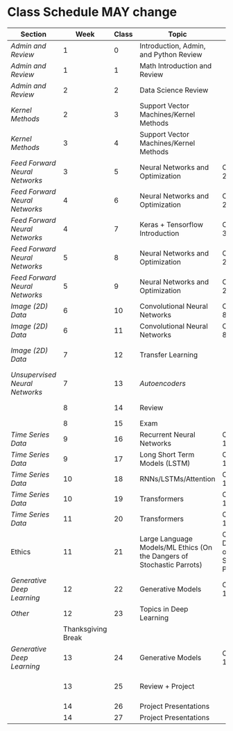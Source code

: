 # Class Schedule MAY change


| **Section**                  | **Week**           | **Class** | **Topic**                                                              | **Reading**                          | **Notes**                                |
|------------------------------|--------------------|-----------|------------------------------------------------------------------------|--------------------------------------|------------------------------------------|
| *Admin and Review*             | 1                  | 0         | Introduction, Admin, and Python Review                                 |                                      |                                          |
| *Admin and Review*            | 1                  | 1         | Math Introduction and Review                                           |                                      | Quiz                                     |
| *Admin and Review*             | 2                  | 2         | Data Science Review                                                    |                                      | Current Event Presentations              |
| *Kernel Methods*               | 2                  | 3         | Support Vector Machines/Kernel Methods                                 |                                      | Quiz                                     |
| *Kernel Methods*               | 3                  | 4         | Support Vector Machines/Kernel Methods                                 |                                      | Current Event Presentations; Intro HW1   |
| *Feed Forward Neural Networks* | 3                  | 5         | Neural Networks and Optimization                                       | Chapter 2,4                          | Quiz                                     |
| *Feed Forward Neural Networks* | 4                  | 6         | Neural Networks and Optimization                                       | Chapter 2,4                          | Current Event Presentations              |
| *Feed Forward Neural Networks* | 4                  | 7         | Keras + Tensorflow Introduction                                        | Chapter 3,6,7                        | Quiz                                     |
| *Feed Forward Neural Networks* | 5                  | 8         | Neural Networks and Optimization                                       | Chapter 2,4                          | Current Event Presentations              |
| *Feed Forward Neural Networks* | 5                  | 9         | Neural Networks and Optimization                                       | Chapter 2,4                          | Quiz; Intro HW2                          |
| *Image (2D) Data*              | 6                  | 10        | Convolutional Neural Networks                                          | Chapter 8,9                          | Current Event Presentations              |
| *Image (2D) Data*               | 6                  | 11        | Convolutional Neural Networks                                          | Chapter 8,9                          | Quiz                                     |
| *Image (2D) Data*               | 7                  | 12        | Transfer Learning                                                      |                                      | Current Event Presentations; Intro HW3   |
| *Unsupervised Neural Networks* | 7                  | 13        | *Autoencoders*                                                           |                                      | Quiz                                     |
|                              | 8                  | 14        | Review                                                                 |                                      | Current Event Presentations              |
|                              | 8                  | 15        | Exam                                                                   |                                      |                                          |
| *Time Series Data*             | 9                  | 16        | Recurrent Neural Networks                                              | Chapter 10                           | Current Event Presentations              |
| *Time Series Data*             | 9                  | 17        | Long Short Term Models (LSTM)                                          | Chapter 10,11                        | Quiz; Intro HW4                          |
| *Time Series Data*             | 10                 | 18        | RNNs/LSTMs/Attention                                                   | Chapter 10,11                        | Current Event Presentations              |
| *Time Series Data*             | 10                 | 19        | Transformers                                                           | Chapter 10,11                        | Quiz                                     |
| *Time Series Data*             | 11                 | 20        | Transformers                                                           | Chapter 10,11                        | Current Event Presentations              |
| Ethics                       | 11                 | 21        | Large Language Models/ML Ethics (On the Dangers of Stochastic Parrots) | On the Dangers of Stochastic Parrots | Quiz                                     |
| *Generative Deep Learning*     | 12                 | 22        | Generative Models                                                      | Chapter 12                           | Current Event Presentations              |
| *Other*                        | 12                 | 23        | Topics in Deep Learning                                                |                                      | Quiz                                     |
|                              | Thanksgiving Break |           |                                                                        |                                      |                                          |
| *Generative Deep Learning*     | 13                 | 24        | Generative Models                                                      | Chapter 12                           | Current Event Presentations; Intro HW5   |
|                              | 13                 | 25        | Review + Project                                                       |                                      | Quiz (maybe Current Event Presentations) |
|                              | 14                 | 26        | Project Presentations                                                  |                                      |                                          |
|                              | 14                 | 27        | Project Presentations                                                  |                                      |                                          |
